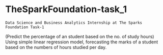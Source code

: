# TheSparkFoundation-task_1
    Data Science and Business Analytics Internship at The Sparks Foundation Task-1 
(Predict the percentage of an student based on the no. of study hours) Using simple linear regression model, 
forecasting the marks of a student based on the numbers of hours studied per day.
